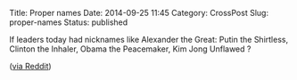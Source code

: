 Title: Proper names
Date: 2014-09-25 11:45
Category: CrossPost
Slug: proper-names
Status: published

If leaders today had nicknames like Alexander the Great: Putin the
Shirtless, Clinton the Inhaler, Obama the Peacemaker, Kim Jong Unflawed
?

([via
Reddit](http://www.reddit.com/r/AskReddit/comments/2hbsn5/if_leaders_today_had_nicknames_like_vlad_the/))


